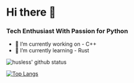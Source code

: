 # Hi there 👋

<!--
**husless/husless** is a ✨ _special_ ✨ repository because its `README.md` (this file) appears on your GitHub profile.

Here are some ideas to get you started:

- 🔭 I’m currently working on ...
- 🌱 I’m currently learning ...
- 👯 I’m looking to collaborate on ...
- 🤔 I’m looking for help with ...
- 💬 Ask me about ...
- 📫 How to reach me: ...
- 😄 Pronouns: ...
- ⚡ Fun fact: ...
-->

### Tech Enthusiast With Passion for Python
- 🔭 I’m currently working on - C++
- 🌱 I’m currently learning - Rust

![husless' github status](https://github-readme-stats.vercel.app/api?username=husless&show_icons=true&theme=nord)


[![Top Langs](https://github-readme-stats.vercel.app/api/top-langs/?username=husless&&layout=compact&theme=nord&exclude_repo=husless.github.io,husless,learning-scrapy,FlaskLearning,GRiFFS&hide=javascript,html,css)](https://github.com/husless)


<!--
### Connect With Me
-->

